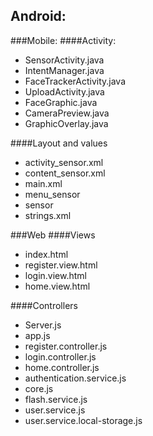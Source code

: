 ## Android:
###Mobile:
####Activity:
<ul>
<li>SensorActivity.java</li>
<li>IntentManager.java</li>
<li>FaceTrackerActivity.java</li>
<li>UploadActivity.java</li>
<li>FaceGraphic.java</li>
<li>CameraPreview.java</li>
<li>GraphicOverlay.java</li>
</ul>
####Layout and values
<ul>
<li>activity_sensor.xml</li>
<li>content_sensor.xml</li>
<li>main.xml</li>
<li>menu_sensor</li>
<li>sensor</li>
<li>strings.xml</li>
</ul>
###Web
####Views
<ul>
<li>index.html</>
<li>register.view.html</li>
<li>login.view.html</li>
<li>home.view.html</li>
</ul>
####Controllers
<ul>
<li>Server.js</li>
<li>app.js</li>
<li>register.controller.js</li>
<li>login.controller.js</li>
<li>home.controller.js</li>
<li>authentication.service.js</li>
<li>core.js</li>
<li>flash.service.js</li>
<li>user.service.js</li>
<li>user.service.local-storage.js</li>
</ul>
